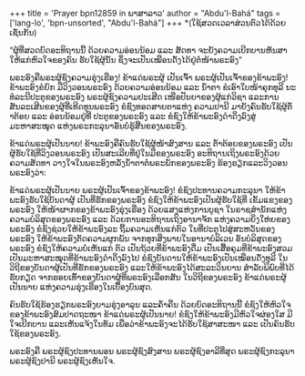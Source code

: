 +++
title = 'Prayer bpn12859 in ພາສາລາວ'
author = "Abdu'l-Bahá"
tags = ['lang-lo', 'bpn-unsorted', "Abdu'l-Bahá"]
+++
*(ໃຊ້ສວດເວລາສ່ວນຕົວໄດ້ດ້ວຍເຊັ່ນກັນ)

“ຜູ້ທີ່ສວດບົດອະທິຖານນີ້ ດ້ວຍຄວາມອ່ອນນ້ອມ ແລະ ສັດທາ ຈະຍັງຄວາມເບີກບານຫັນສາ ໃຫ້ແກ່ຫົວໃຈຂອງຄົນ ຮັບໃຊ້ຜູ້ນັ້ນ  ຊຶ່ງຈະເປັນເໝືອນດັ່ງໄດ້ຢູ່ຕໍ່ໜ້າພຣະອົງ”
 


ພຣະອົງຄືພຣະຜູ້ຊົງຄວາມຮຸ່ງເຮືອງ! ຂ້າແດ່ພຣະຜູ້ ເປັນເຈົ້າ ພຣະຜູ້ເປັນເຈົ້າຂອງຂ້າພະອົງ! ຂ້າພະອົງຂໍຍົກ ມືວິງວອນພຣະອົງ  ດ້ວຍຄວາມອ່ອນນ້ອມ  ແລະ  ນໍ້າຕາ ຂໍເອົາໃບໜ້າຄຸກທຸລີ  ນະທໍລະນີປະຕູຂອງພຣະອົງ  ພຣະຜູ້ຊົງຄວາມປະເສີດ ເໜືອປັນຍາຂອງຜູ້ແກ່ວິຊາ ແລະການສັນລະເສີນຂອງຜູ້ທີ່ເທີດທູນພຣະອົງ ຂໍຊົງທອດສາຍຕາແຫ່ງ ຄວາມປານີ ມາຍັງຄົນຮັບໃຊ້ຜູ້ຕໍ້າຕ້ອຍ ແລະ ອ່ອນນ້ອມຢູ່ທີ່ ປະຕູຂອງພຣະອົງ ແລະ ຂໍຊົງໃຫ້ຂ້າພະອົງດໍາດິ່ງລົງສູ່ມະຫາສະໝຸດ  ແຫ່ງພຣະກະລຸນາອັນບໍ່ຮູ້ສີ້ນຂອງພຣະອົງ.

ຂ້າແດ່ພຣະຜູ້ເປັນນາຍ!  ຂ້າພະອົງຄືຄົນຮັບໃຊ້ຜູ້ໜ້າສົງສານ ແລະ ຕໍ້າຕ້ອຍຂອງພຣະອົງ  ເປັນຜູ້ຮັບໃຊ້ທີ່ວິງວອນພຣະອົງ  ເປັນສະເລີຍທີ່ຢູ່ໃນມືຂອງພຣະອົງ  ອະທິຖານເຖິງພຣະອົງດ້ວຍຄວາມສັດທາ  ວາງໃຈໃນພຣະອົງຫລັ່ງນໍ້າຕາຕໍ່ພຣະພັກຂອງພຣະອົງ  ຮ້ອງຮຽກແລະວິງວອນພຣະອົງວ່າ:

ຂ້າແດ່ພຣະຜູ້ເປັນນາຍ ພຣະຜູ້ເປັນເຈົ້າຂອງຂ້າພະອົງ! ຂໍຊົງປະທານຄວາມກະລຸນາ ໃຫ້ຂ້າພະອົງຮັບໃຊ້ບັນດາຜູ້ ເປັນທີ່ຮັກຂອງພຣະອົງ ຂໍຊົງໃຫ້ຂ້າພະອົງເປັນຜູ້ຮັບໃຊ້ທີ່ ເຂັ້ມແຂງຂອງພຣະອົງ ໃຫ້ໜ້າຜາກຂອງຂ້າພະອົງຮຸ່ງເຮືອງ ດ້ວຍແສງແຫ່ງການບູຊາ  ໃນຣາຊສໍານັກແຫ່ງຄວາມບໍລິສຸດຂອງພຣະອົງ ແລະ ດ້ວຍການອະທິຖານເຖິງອານາຈັກ ແຫ່ງຄວາມຍິ່ງໃຫ່ຍຂອງພຣະອົງ ຂໍຊົງຊ່ວຍໃຫ້ຂ້າພະອົງລະ ຖີ້ມຄວາມເຫັນແກ່ຕົວ ໃນທີ່ປະຕູໄປສູ່ສະຫວັນຂອງພຣະອົງ ໃຫ້ຂ້າພະອົງຕັດຄວາມຜູກພັນ   ຈາກທຸກສິ່ງພາຍໃນອານາບໍລິເວນ ອັນບໍລິສຸດຂອງພຣະອົງ  ຂໍຊົງໃຫ້ຄວາມບໍ່ເຫັນແກ່ ຕົວ  ເປັນຖ້ວຍທີ່ຂ້າພະອົງດື່ມ  ເປັນເສື້ອຄຸມທີ່ຂ້າພະອົງສວມ  ເປັນມະຫາສະໝຸດທີ່ຂ້າພະອົງດໍາດິ່ງລົງໄປ  ຂໍຊົງບັນດານໃຫ້ຂ້າພະອົງເປັນເໝືອນດັ່ງທຸລີ   ໃນວິຖີຂອງບັນດາຜູ້ເປັນທີ່ຮັກຂອງພຣະອົງ  ແລະໃຫ້ຂ້າພະອົງໄດ້ສະລະວິນຍານ ສໍາລັບພິພົບທີ່ໄດ້ຮັບກຽດ  ຈາກຮອຍເທົ້າຂອງບັນດາຜູ້ທີ່ພຣະອົງເລືອກສັນ  ໃນວິຖີຂອງພຣະອົງ  ຂ້າແດ່ພຣະຜູ້
ເປັນນາຍ ແຫ່ງຄວາມຮຸ່ງເຮືອງໃນເບື້ອງບົນສຸດ.

ຄົນຮັບໃຊ້ຮ້ອງຮຽກພຣະອົງຍາມຮຸ່ງອາລຸນ ແລະຄໍ້າຄືນ ດ້ວຍບົດອະທິຖານນີ້  ຂໍຊົງໃຫ້ຫົວໃຈຂອງຂ້າພະອົງສົມປາດຖະໜາ  ຂ້າແດ່ພຣະຜູ້ເປັນນາຍ! ຂໍຊົງໃຫ້ຂ້າພະອົງມີຫົວໃຈຜ່ອງໃສ  ມີໃຈເບີກບານ ແລະເຫັນແຈ້ງໃນທັມ  ເພື່ອວ່າຂ້າພະອົງຈະໄດ້ຮັບໃຊ້ສາສະໜາ ແລະ  ເປັນຄົນຮັບໃຊ້ຂອງພຣະອົງ.

ພຣະອົງຄື ພຣະຜູ້ຊົງປະທານພອນ ພຣະຜູ້ຊົງສົງສານ ພຣະຜູ້ຊົງອາລີທີ່ສຸດ ພຣະຜູ້ຊົງກະລຸນາ ພຣະຜູ້ຊົງປານີ ພຣະຜູ້ຊົງເຫັນໃຈ.
